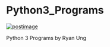 # Python3_Programs

<a href='https://postimg.org/image/koyzezf77/' target='_blank'><img src='https://s29.postimg.org/koyzezf77/python_programming.jpg' border='0' alt='postimage'/></a>


Python 3 Programs by Ryan Ung
